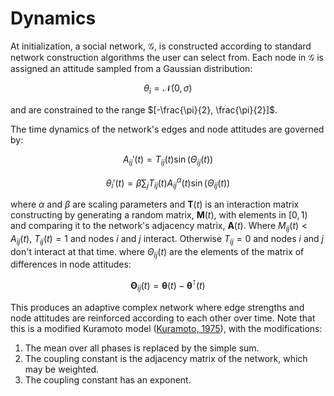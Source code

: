 # Dynamics

At initialization, a social network, $\mathcal{G}$, is constructed according to standard network construction algorithms the user can select from. Each node in $\mathcal{G}$ is assigned an attitude sampled from a Gaussian distribution:

$$
\theta_i = \mathcal{N}(0, \sigma)
$$

and are constrained to the range $[-\frac{\pi}{2}, \frac{\pi}{2}]$.

The time dynamics of the network's edges and node attitudes are governed by:

$$
A_{ij}'(t) = T_{ij}(t) \sin(\Theta_{ij}(t))
$$

$$
\theta_i'(t) = \beta \sum_j T_{ij}(t) A_{ij}^\alpha(t) \sin(\Theta_{ij}(t))
$$

where $\alpha$ and $\beta$ are scaling parameters and $\mathbf{T}(t)$ is an interaction matrix constructing by generating a random matrix, $\mathbf{M}(t)$, with elements in $[0, 1)$ and comparing it to the network's adjacency matrix, $\mathbf{A}(t)$. Where $M_{ij}(t) < A_{ij}(t)$, $T_{ij}(t) = 1$ and nodes $i$ and $j$ interact. Otherwise $T_{ij} = 0$ and nodes $i$ and $j$ don't interact at that time.
where $\Theta_{ij}(t)$ are the elements of the matrix of differences in node attitudes:

$$
\mathbf{\Theta}_{ij}(t) = \mathbf{\theta}(t) - \mathbf{\theta}^{\intercal}(t)
$$

This produces an adaptive complex network where edge strengths and node attitudes are reinforced according to each other over time. Note that this is a modified Kuramoto model ([Kuramoto, 1975](https://doi.org/10.1007/BFb0013365)), with the modifications:
1. The mean over all phases is replaced by the simple sum.
2. The coupling constant is the adjacency matrix of the network, which may be weighted.
3. The coupling constant has an exponent.
